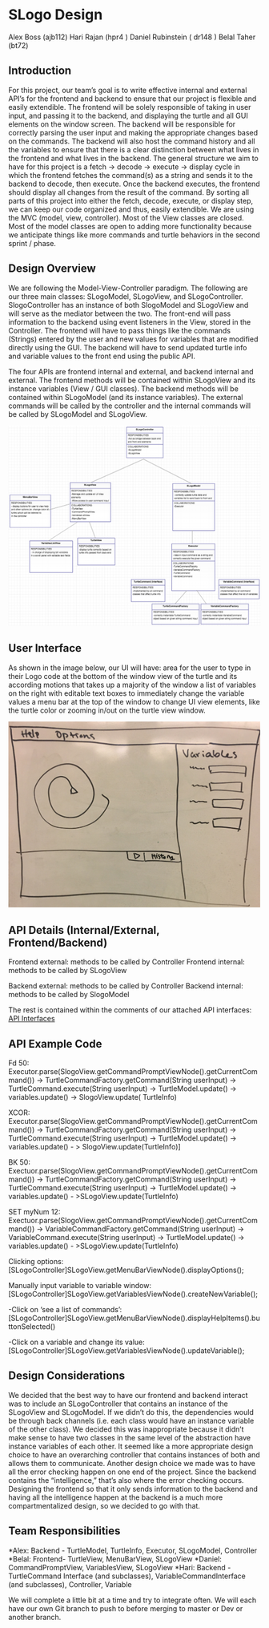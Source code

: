 SLogo Design
============

Alex Boss (ajb112)
Hari Rajan (hpr4 )
Daniel Rubinstein ( dr148 )
Belal Taher (bt72)

Introduction
------------
For this project, our team’s goal is to write effective internal and external API’s for the frontend and backend to ensure that our project is flexible and easily extendible. The frontend will be solely responsible of taking in user input, and passing it to the backend, and displaying the turtle and all GUI elements on the window screen. The backend will be responsible for correctly parsing the user input and making the appropriate changes based on the commands. The backend will also host the command history and all the variables to ensure that there is a clear distinction between what lives in the frontend and what lives in the backend. The general structure we aim to have for this project is a fetch -> decode -> execute -> display cycle in which the frontend fetches the command(s) as a string and sends it to the backend to decode, then execute. Once the backend executes, the frontend should display all changes from the result of the command. By sorting all parts of this project into either the fetch, decode, execute, or display step, we can keep our code organized and thus, easily extendible. We are using the MVC (model, view, controller). Most of the View classes are closed. Most of the model classes are open to adding more functionality because we anticipate things like more commands and turtle behaviors in the second sprint / phase. 

Design Overview
---------------
We are following the Model-View-Controller paradigm. The following are our three main classes: SLogoModel, SLogoView, and SLogoController. SlogoController has an instance of both SlogoModel and SLogoView and will serve as the mediator between the two. The front-end will pass information to the backend using event listeners in the View, stored in the Controller. The frontend will have to pass things like the commands (Strings) entered by the user and new values for variables that are modified directly using the GUI. The backend will have to send updated turtle info and variable values to the front end using the public API. 

The four APIs are frontend internal and external, and backend internal and external. The frontend methods will be contained within SLogoView and its instance variables (View / GUI classes). The backend methods will be contained within SLogoModel (and its instance variables). The external commands will be called by the controller and the internal commands will be called by SLogoModel and SLogoView. 

![](Design_Overview_Hierarchy.png)

User Interface
--------------
As shown in the image below, our UI will have:
area for the user to type in their Logo code at the bottom of the window
view of the turtle and its according motions that takes up a majority of the window
a list of variables on the right with editable text boxes to immediately change the variable values
a menu bar at the top of the window to change UI view elements, like the turtle color or zooming in/out on the turtle view window. 

![](UI_Interface.png)

API Details (Internal/External, Frontend/Backend)
----------------------------------------
Frontend external: methods to be called by Controller
Frontend internal: methods to be called by SLogoView

Backend external: methods to be called by Controller
Backend internal: methods to be called by SlogoModel

The rest is contained within the comments of our attached API interfaces: 
[API Interfaces](https://codeshare.io/a3AEz1)

API Example Code
--------------

Fd 50: 
Executor.parse(SlogoView.getCommandPromptViewNode().getCurrentCommand())
-> TurtleCommandFactory.getCommand(String userInput) -> TurtleCommand.execute(String userInput) -> TurtleModel.update() -> variables.update() -> SlogoView.update( TurtleInfo)

XCOR:
Executor.parse(SlogoView.getCommandPromptViewNode().getCurrentCommand())
-> TurtleCommandFactory.getCommand(String userInput) -> TurtleCommand.execute(String userInput) -> TurtleModel.update() -> variables.update() - > SlogoView.update(TurtleInfo)]

BK 50:
Exectuor.parse(SlogoView.getCommandPromptViewNode().getCurrentCommand())
-> TurtleCommandFactory.getCommand(String userInput) -> TurtleCommand.execute(String userInput) -> TurtleModel.update() -> variables.update() - >SLogoView.update(TurtleInfo)

SET myNum 12:
Exectuor.parse(SlogoView.getCommandPromptViewNode().getCurrentCommand())
-> VariableCommandFactory.getCommand(String userInput) -> VariableCommand.execute(String userInput) -> TurtleModel.update() -> variables.update() - >SLogoView.update(TurtleInfo)

Clicking options:
[SLogoController]SLogoView.getMenuBarViewNode().displayOptions();

Manually input variable to variable window:
[SLogoController]SLogoView.getVariablesViewNode().createNewVariable();

-Click on ‘see a list of commands’:
[SLogoController]SLogoView.getMenuBarViewNode().displayHelpItems().buttonSelected()

-Click on a variable and change its value:
[SLogoController]SLogoView.getVariablesViewNode().updateVariable();


Design Considerations 
--------------------
We decided that the best way to have our frontend and backend interact was to include an SLogoController that contains an instance of the SLogoView and SLogoModel. If we didn’t do this, the dependencies would be through back channels (i.e. each class would have an instance variable of the other class). We decided this was inappropriate because it didn’t make sense to have two classes in the same level of the abstraction have instance variables of each other. It seemed like a more appropriate design choice to have an overarching controller that contains instances of both and allows them to communicate. Another design choice we made was to have all the error checking happen on one end of the project. Since the backend contains the “intelligence,” that’s also where the error checking occurs. Designing the frontend so that it only sends information to the backend and having all the intelligence happen at the backend is a much more compartmentalized design, so we decided to go with that. 

Team Responsibilities
-------------------
*Alex: Backend - TurtleModel, TurtleInfo, Executor, SLogoModel, Controller
*Belal: Frontend- TurtleView, MenuBarView, SLogoView
*Daniel: CommandPromptView, VariablesView, SLogoView
*Hari: Backend - TurtleCommand Interface (and subclasses), VariableCommandInterface (and subclasses), Controller, Variable

We will complete a little bit at a time and try to integrate often. We will each have our own Git branch to push to before merging to master or Dev or another branch. 

